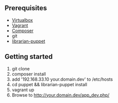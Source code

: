 ## Prerequisites

* [Virtualbox](https://www.virtualbox.org/wiki/Downloads)
* [Vagrant](http://downloads.vagrantup.com/)
* [Composer](http://getcomposer.org/download/)
* git
* [librarian-puppet](http://librarian-puppet.com/)

## Getting started

1. git clone
2. composer install
3. add '192.168.33.10 your.domain.dev' to /etc/hosts
4. cd puppet && librarian-puppet install
5. vagrant up
6. Browse to http://your.domain.dev/app_dev.php/
